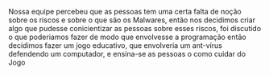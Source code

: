 Nossa equipe percebeu que as pessoas tem uma certa falta de noção sobre os riscos e sobre o que são os Malwares, então nos decidimos criar algo que pudesse conicientizar as pessoas sobre esses riscos, foi discutido o que poderiamos fazer de modo que envolvesse a programação então decidimos fazer um jogo educativo, que envolveria um ant-vírus defendendo um computador, e ensina-se as pessoas o como cuidar do Jogo
